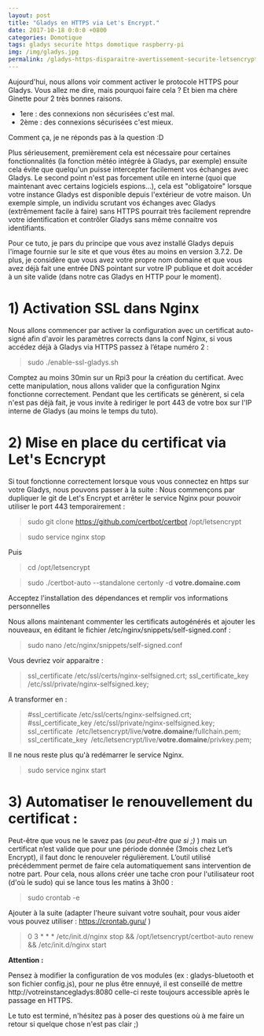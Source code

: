 ```yaml
---
layout: post
title: "Gladys en HTTPS via Let's Encrypt."
date: 2017-10-18 0:0:0 +0800
categories: Domotique
tags: gladys securite https domotique raspberry-pi
img: /img/gladys.jpg
permalink: /gladys-https-disparaitre-avertissement-securite-letsencrypt/
---
```

Aujourd'hui, nous allons voir comment activer le protocole HTTPS pour Gladys.
Vous allez me dire, mais pourquoi faire cela ?
Et bien ma chère Ginette pour 2 très bonnes raisons.
* 1ere : des connexions non sécurisées c'est mal.
* 2ème : des connexions sécurisées c'est mieux.

Comment ça, je ne réponds pas à la question :D

Plus sérieusement, premièrement cela est nécessaire pour certaines fonctionnalités (la fonction météo intégrée à Gladys, par exemple) ensuite cela évite que quelqu'un puisse intercepter facilement vos échanges avec Gladys.
Le second point n'est pas forcement utile en interne (quoi que maintenant avec certains logiciels espions...), cela est "obligatoire" lorsque votre instance Gladys est disponible depuis l'extérieur de votre maison.
Un exemple simple, un individu scrutant vos échanges avec Gladys (extrêmement facile à faire) sans HTTPS pourrait très facilement reprendre votre identification et contrôler Gladys sans même connaitre vos identifiants.

Pour ce tuto, je pars du principe que vous avez installé Gladys depuis l'image fournie sur le site et que vous êtes au moins en version 3.7.2.
De plus, je considère que vous avez votre propre nom domaine et que vous avez déjà fait une entrée DNS pointant sur votre IP publique et doit accéder à un site valide (dans notre cas Gladys en HTTP pour le moment).

# 1) Activation SSL dans Nginx

Nous allons commencer par activer la configuration avec un certificat auto-signé afin d'avoir les paramètres corrects dans la conf Nginx, si vous accédez déjà à Gladys via HTTPS passez à l’étape numéro 2 :

> sudo ./enable-ssl-gladys.sh

Comptez au moins 30min sur un Rpi3 pour la création du certificat.
Avec cette manipulation, nous allons valider que la configuration Nginx fonctionne correctement.
Pendant que les certificats se génèrent, si cela n'est pas déjà fait, je vous invite à rediriger le port 443 de votre box sur l'IP interne de Gladys (au moins le temps du tuto).

# 2) Mise en place du certificat via Let's Ecncrypt

Si tout fonctionne correctement lorsque vous vous connectez en https sur votre Gladys, nous pouvons passer à la suite :
Nous commençons par dupliquer le git de Let's Encrypt et arrêter le service Nginx pour pouvoir utiliser le port 443 temporairement :

> sudo git clone https://github.com/certbot/certbot /opt/letsencrypt

> sudo service nginx stop

Puis

> cd /opt/letsencrypt

> sudo ./certbot-auto --standalone certonly -d **votre.domaine.com**

Acceptez l'installation des dépendances et remplir vos informations personnelles

Nous allons maintenant commenter les certificats autogénérés et ajouter les nouveaux, en éditant le fichier /etc/nginx/snippets/self-signed.conf :

> sudo nano /etc/nginx/snippets/self-signed.conf

Vous devriez voir apparaitre :

> ssl_certificate /etc/ssl/certs/nginx-selfsigned.crt;
> ssl_certificate_key /etc/ssl/private/nginx-selfsigned.key;

A transformer en :

> #ssl_certificate /etc/ssl/certs/nginx-selfsigned.crt;
> #ssl_certificate_key /etc/ssl/private/nginx-selfsigned.key;
> ssl_certificate` `/etc/letsencrypt/live/**votre.domaine**/fullchain.pem;
> ssl_certificate_key` `/etc/letsencrypt/live/**votre.domaine**/privkey.pem;

Il ne nous reste plus qu'à redémarrer le service Nginx.

> sudo service nginx start

# 3) Automatiser le renouvellement du certificat :

Peut-être que vous ne le savez pas (_ou peut-être que si ;)_ ) mais un certificat n’est valide que pour une période donnée (3mois chez Let’s Encrypt), il faut donc le renouveler régulièrement. L’outil utilisé précédemment permet de faire cela automatiquement sans intervention de notre part.
Pour cela, nous allons créer une tache cron pour l'utilisateur root (d'où le sudo) qui se lance tous les matins à 3h00 :

> sudo crontab -e

Ajouter à la suite (adapter l'heure suivant votre souhait, pour vous aider vous pouvez utiliser : https://crontab.guru/ )

> 0 3 * * * /etc/init.d/nginx stop && /opt/letsencrypt/certbot-auto renew && /etc/init.d/nginx start

**Attention :**

Pensez à modifier la configuration de vos modules (ex : gladys-bluetooth et son fichier config.js), pour ne plus être ennuyé, il est conseillé de mettre http://votreinstancegladys:8080 celle-ci reste toujours accessible après le passage en HTTPS.

Le tuto est terminé, n'hésitez pas à poser des questions où à me faire un retour si quelque chose n'est pas clair ;)
